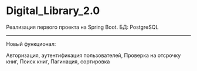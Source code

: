 # Digital_Library_2.0
Реализация первого проекта на Spring Boot. БД: PostgreSQL
************
Новый функционал:

Авторизация, аутентификация пользователей,
Проверка на отсрочку книг,
Поиск книг,
Пагинация, сортировка

